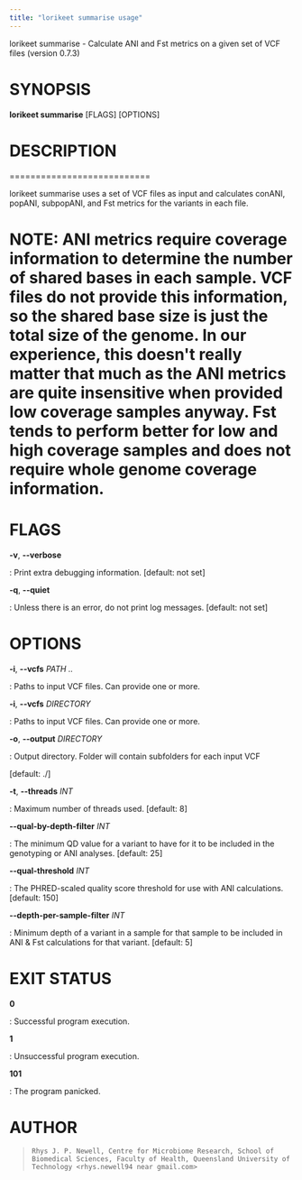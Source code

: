 ```yaml
---
title: "lorikeet summarise usage"
---
```


lorikeet summarise - Calculate ANI and Fst metrics on a given set of VCF
files (version 0.7.3)

# SYNOPSIS

**lorikeet summarise** [FLAGS] [OPTIONS]

# DESCRIPTION

===========================

lorikeet summarise uses a set of VCF files as input and calculates
conANI, popANI, subpopANI, and Fst metrics for the variants in each
file.

NOTE: ANI metrics require coverage information to determine the number
of shared bases in each sample. VCF files do not provide this
information, so the shared base size is just the total size of the
genome. In our experience, this doesn\'t really matter that much as the
ANI metrics are quite insensitive when provided low coverage samples
anyway. Fst tends to perform better for low and high coverage samples
and does not require whole genome coverage information.
============================

# FLAGS

**-v**, **\--verbose**

:   Print extra debugging information. [default: not set]

**-q**, **\--quiet**

:   Unless there is an error, do not print log messages. [default: not
    set]

# OPTIONS

**-i**, **\--vcfs** *PATH ..*

:   Paths to input VCF files. Can provide one or more.

**-i**, **\--vcfs** *DIRECTORY*

:   Paths to input VCF files. Can provide one or more.

**-o**, **\--output** *DIRECTORY*

:   Output directory. Folder will contain subfolders for each input VCF

[default: ./]

**-t**, **\--threads** *INT*

:   Maximum number of threads used. [default: 8]

**\--qual-by-depth-filter** *INT*

:   The minimum QD value for a variant to have for it to be included in
    the genotyping or ANI analyses. [default: 25]

**\--qual-threshold** *INT*

:   The PHRED-scaled quality score threshold for use with ANI
    calculations. [default: 150]

**\--depth-per-sample-filter** *INT*

:   Minimum depth of a variant in a sample for that sample to be
    included in ANI & Fst calculations for that variant. [default: 5]

# EXIT STATUS

**0**

:   Successful program execution.

**1**

:   Unsuccessful program execution.

**101**

:   The program panicked.

# AUTHOR

>     Rhys J. P. Newell, Centre for Microbiome Research, School of Biomedical Sciences, Faculty of Health, Queensland University of Technology <rhys.newell94 near gmail.com>
